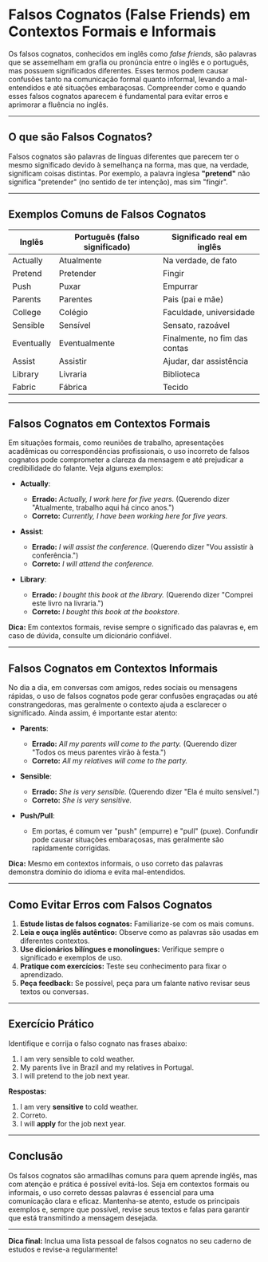 # Falsos Cognatos (False Friends) em Contextos Formais e Informais

Os falsos cognatos, conhecidos em inglês como *false friends*, são palavras que se assemelham em grafia ou pronúncia entre o inglês e o português, mas possuem significados diferentes. Esses termos podem causar confusões tanto na comunicação formal quanto informal, levando a mal-entendidos e até situações embaraçosas. Compreender como e quando esses falsos cognatos aparecem é fundamental para evitar erros e aprimorar a fluência no inglês.

---

## O que são Falsos Cognatos?

Falsos cognatos são palavras de línguas diferentes que parecem ter o mesmo significado devido à semelhança na forma, mas que, na verdade, significam coisas distintas. Por exemplo, a palavra inglesa **"pretend"** não significa "pretender" (no sentido de ter intenção), mas sim "fingir".

---

## Exemplos Comuns de Falsos Cognatos

| Inglês      | Português (falso significado) | Significado real em inglês      |
|-------------|------------------------------|---------------------------------|
| Actually    | Atualmente                   | Na verdade, de fato             |
| Pretend     | Pretender                    | Fingir                          |
| Push        | Puxar                        | Empurrar                        |
| Parents     | Parentes                     | Pais (pai e mãe)                |
| College     | Colégio                      | Faculdade, universidade         |
| Sensible    | Sensível                     | Sensato, razoável               |
| Eventually  | Eventualmente                | Finalmente, no fim das contas   |
| Assist      | Assistir                     | Ajudar, dar assistência         |
| Library     | Livraria                     | Biblioteca                      |
| Fabric      | Fábrica                      | Tecido                          |

---

## Falsos Cognatos em Contextos Formais

Em situações formais, como reuniões de trabalho, apresentações acadêmicas ou correspondências profissionais, o uso incorreto de falsos cognatos pode comprometer a clareza da mensagem e até prejudicar a credibilidade do falante. Veja alguns exemplos:

- **Actually**:  
  - **Errado:** *Actually, I work here for five years.* (Querendo dizer "Atualmente, trabalho aqui há cinco anos.")  
  - **Correto:** *Currently, I have been working here for five years.*

- **Assist**:  
  - **Errado:** *I will assist the conference.* (Querendo dizer "Vou assistir à conferência.")  
  - **Correto:** *I will attend the conference.*

- **Library**:  
  - **Errado:** *I bought this book at the library.* (Querendo dizer "Comprei este livro na livraria.")  
  - **Correto:** *I bought this book at the bookstore.*

**Dica:** Em contextos formais, revise sempre o significado das palavras e, em caso de dúvida, consulte um dicionário confiável.

---

## Falsos Cognatos em Contextos Informais

No dia a dia, em conversas com amigos, redes sociais ou mensagens rápidas, o uso de falsos cognatos pode gerar confusões engraçadas ou até constrangedoras, mas geralmente o contexto ajuda a esclarecer o significado. Ainda assim, é importante estar atento:

- **Parents**:  
  - **Errado:** *All my parents will come to the party.* (Querendo dizer "Todos os meus parentes virão à festa.")  
  - **Correto:** *All my relatives will come to the party.*

- **Sensible**:  
  - **Errado:** *She is very sensible.* (Querendo dizer "Ela é muito sensível.")  
  - **Correto:** *She is very sensitive.*

- **Push/Pull**:  
  - Em portas, é comum ver "push" (empurre) e "pull" (puxe). Confundir pode causar situações embaraçosas, mas geralmente são rapidamente corrigidas.

**Dica:** Mesmo em contextos informais, o uso correto das palavras demonstra domínio do idioma e evita mal-entendidos.

---

## Como Evitar Erros com Falsos Cognatos

1. **Estude listas de falsos cognatos:** Familiarize-se com os mais comuns.
2. **Leia e ouça inglês autêntico:** Observe como as palavras são usadas em diferentes contextos.
3. **Use dicionários bilíngues e monolíngues:** Verifique sempre o significado e exemplos de uso.
4. **Pratique com exercícios:** Teste seu conhecimento para fixar o aprendizado.
5. **Peça feedback:** Se possível, peça para um falante nativo revisar seus textos ou conversas.

---

## Exercício Prático

Identifique e corrija o falso cognato nas frases abaixo:

1. I am very sensible to cold weather.
2. My parents live in Brazil and my relatives in Portugal.
3. I will pretend to the job next year.

**Respostas:**

1. I am very **sensitive** to cold weather.
2. Correto.
3. I will **apply** for the job next year.

---

## Conclusão

Os falsos cognatos são armadilhas comuns para quem aprende inglês, mas com atenção e prática é possível evitá-los. Seja em contextos formais ou informais, o uso correto dessas palavras é essencial para uma comunicação clara e eficaz. Mantenha-se atento, estude os principais exemplos e, sempre que possível, revise seus textos e falas para garantir que está transmitindo a mensagem desejada.

---

**Dica final:** Inclua uma lista pessoal de falsos cognatos no seu caderno de estudos e revise-a regularmente!